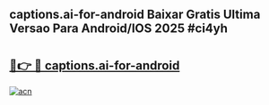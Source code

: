 ## captions.ai-for-android Baixar Gratis Ultima Versao Para Android/IOS 2025 #ci4yh

# <h2><a href="https://ainizakaria.my?title=captions.ai-for-android&ref=20M">🔗👉 🔴 captions.ai-for-android</a></h2>

[![acn](https://github.com/user-attachments/assets/0f9c940e-d8b0-45ae-aac7-cd30a18b3e1c)](https://ainizakaria.my?title=captions.ai-for-android&ref=20M)

